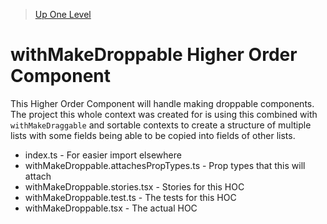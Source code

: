 > [Up One Level](../readme.md)

# withMakeDroppable Higher Order Component

This Higher Order Component will handle making droppable components. The project this whole context was created for is using this combined with `withMakeDraggable` and sortable contexts to create a structure of multiple lists with some fields being able to be copied into fields of other lists.

- index.ts - For easier import elsewhere
- withMakeDroppable.attachesPropTypes.ts - Prop types that this will attach
- withMakeDroppable.stories.tsx - Stories for this HOC
- withMakeDroppable.test.ts - The tests for this HOC
- withMakeDroppable.tsx - The actual HOC
